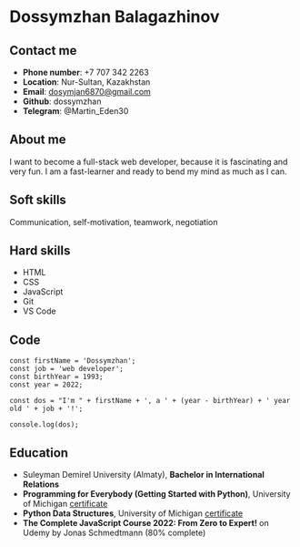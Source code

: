 # **Dossymzhan Balagazhinov**

## Contact me

- **Phone number**: +7 707 342 2263
- **Location**: Nur-Sultan, Kazakhstan
- **Email**: dosymjan6870@gmail.com
- **Github**: dossymzhan
- **Telegram**: @Martin_Eden30

## About me

I want to become a full-stack web developer, because it is fascinating and very fun. I am a fast-learner and ready to bend my mind as much as I can.

## Soft skills

Communication, self-motivation, teamwork, negotiation

## Hard skills

- HTML
- CSS
- JavaScript
- Git
- VS Code

## Code

```
const firstName = 'Dossymzhan';
const job = 'web developer';
const birthYear = 1993;
const year = 2022;

const dos = "I'm " + firstName + ', a ' + (year - birthYear) + ' year old ' + job + '!';

console.log(dos);
```

## Education

- Suleyman Demirel University (Almaty), **Bachelor in International Relations**
- **Programming for Everybody (Getting Started with Python)**, University of Michigan [certificate](https://coursera.org/share/b7e0258c6f4e72b8eaaa0daf7fc37c7b)
- **Python Data Structures**, University of Michigan [certificate](https://coursera.org/share/a234db4187f1339d23c7bef181946d27)
- **The Complete JavaScript Course 2022: From Zero to Expert!** on Udemy by Jonas Schmedtmann (80% complete)
